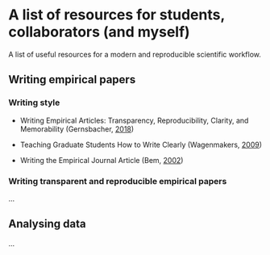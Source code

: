 # A list of resources for students, collaborators (and myself)

A list of useful resources for a modern and reproducible scientific workflow.

## Writing empirical papers

### Writing style

* Writing Empirical Articles: Transparency, Reproducibility, Clarity, and Memorability (Gernsbacher, [2018](https://journals.sagepub.com/doi/abs/10.1177/2515245918754485))

* Teaching Graduate Students How to Write Clearly (Wagenmakers, [2009](http://www.ejwagenmakers.com/2009/TeachingTipsWriting.pdf))

* Writing the Empirical Journal Article (Bem, [2002](https://pdfs.semanticscholar.org/0403/b24ae2c7dbe81c05529436167646f1b21c08.pdf))

### Writing transparent and reproducible empirical papers

...

## Analysing data

...

